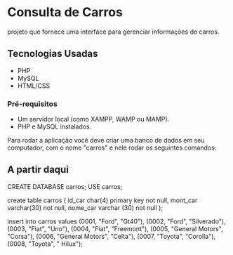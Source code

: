 # Consulta de Carros

projeto que fornece uma interface para gerenciar informações de carros.

## Tecnologias Usadas

- PHP
- MySQL
- HTML/CSS

### Pré-requisitos

- Um servidor local (como XAMPP, WAMP ou MAMP).
- PHP e MySQL instalados.

Para rodar a aplicação você deve criar uma banco de dados em seu computador, com o nome "carros"
e nele rodar os seguintes comandos: 

## A partir daqui
CREATE DATABASE carros;
USE carros;

create table carros (
	id_car char(4) primary key not null,
    mont_car varchar(30) not null,
    nome_car varchar (30) not null
);
 
insert into carros values (0001, "Ford", "Gt40"),
(0002, "Ford", "Silverado"),
(0003, "Fiat", "Uno"),
(0004, "Fiat", "Freemont"),
(0005, "General Motors", "Corsa"),
(0006, "General Motors", "Celta"),
(0007, "Toyota", "Corolla"),
(0008, "Toyota", "  Hilux");
